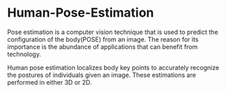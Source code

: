 # Human-Pose-Estimation

Pose estimation is a computer vision technique that is used to predict the configuration of the body(POSE) from an image. The reason for its importance is the abundance of applications that can benefit from technology. 

Human pose estimation localizes body key points to accurately recognize the postures of individuals given an image. These estimations are performed in either 3D or 2D. 

